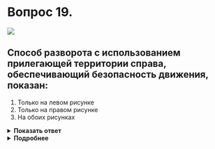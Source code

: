 # Вопрос 19.

![](https://s.drom.ru/i24228/pdd/tickets/2016/1543885429.jpg)

## Способ разворота с использованием прилегающей территории справа, обеспечивающий безопасность движения, показан:

1. Только на левом рисунке
2. Только на правом рисунке
3. На обоих рисунках

<details>
<summary><b>Показать ответ</b></summary>
Правильный ответ: 1
</details>
<details>
<summary><b>Подробнее</b></summary>
На левом рисунке при выезде с прилегающей территории Вы просматриваете пересечение проезжих частей в обычном порядке. На правом же рисунке Вы через пересечение проезжих частей должны двигаться задним ходом, что требует большего времени, ограничивает обзорность.
</details>